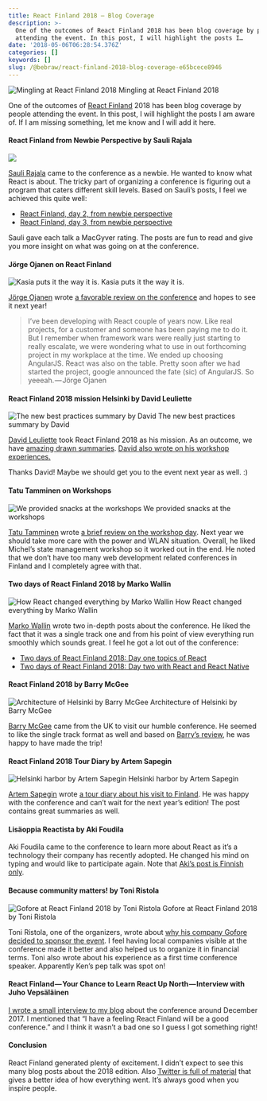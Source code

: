 ```yaml
---
title: React Finland 2018 — Blog Coverage
description: >-
  One of the outcomes of React Finland 2018 has been blog coverage by people
  attending the event. In this post, I will highlight the posts I…
date: '2018-05-06T06:28:54.376Z'
categories: []
keywords: []
slug: /@bebraw/react-finland-2018-blog-coverage-e65bcece8946
---
```


![Mingling at React Finland 2018](img/1__InQ701dzcChwaDSAJ8OEpg.jpeg)
Mingling at React Finland 2018

One of the outcomes of [React Finland](https://react-finland.fi/) 2018 has been blog coverage by people attending the event. In this post, I will highlight the posts I am aware of. If I am missing something, let me know and I will add it here.

#### React Finland from Newbie Perspective by Sauli Rajala

![](img/1__vMb8LVcBbkVvnEdQR1v__QA.png)

[Sauli Rajala](https://twitter.com/ratsala) came to the conference as a newbie. He wanted to know what React is about. The tricky part of organizing a conference is figuring out a program that caters different skill levels. Based on Sauli’s posts, I feel we achieved this quite well:

*   [React Finland, day 2, from newbie perspective](https://medium.com/@ratsala/react-finland-day-2-from-newbie-perspective-d43341b4b995)
*   [React Finland, day 3, from newbie perspective](https://medium.com/@ratsala/react-finland-day-3-from-newbie-perspective-72e07bb27df)

Sauli gave each talk a MacGyver rating. The posts are fun to read and give you more insight on what was going on at the conference.

#### Jörge Ojanen on React Finland

![Kasia puts it the way it is.](img/1__rWjq6xWHz__yay0va7tPp8g.jpeg)
Kasia puts it the way it is.

[Jörge Ojanen](https://twitter.com/mieshukka) wrote [a favorable review on the conference](https://samm.io/react-finland-2018/) and hopes to see it next year!

> I’ve been developing with React couple of years now. Like real projects, for a customer and someone has been paying me to do it. But I remember when framework wars were really just starting to really escalate, we were wondering what to use in out forthcoming project in my workplace at the time. We ended up choosing AngularJS. React was also on the table. Pretty soon after we had started the project, google announced the fate (sic) of AngularJS. So yeeeah. — Jörge Ojanen

#### React Finland 2018 mission Helsinki by David Leuliette

![The new best practices summary by David](img/1__CK0mQjZxkRUSAszZnU8fpQ.jpeg)
The new best practices summary by David

[David Leuliette](https://twitter.com/flexbox_) took React Finland 2018 as his mission. As an outcome, we have [amazing drawn summaries](https://davidl.fr/blog/react-finland.html). [David also wrote on his workshop experiences.](https://medium.com/@flexbox/react-helsinki-2018-19c6f07faaf8)

Thanks David! Maybe we should get you to the event next year as well. :)

#### Tatu Tamminen on Workshops

![We provided snacks at the workshops](img/1__E2rLy8BY5lmeJGRFwPUKYg.jpeg)
We provided snacks at the workshops

[Tatu Tamminen](https://twitter.com/_Tx3) wrote [a brief review on the workshop day](https://www.triplet.fi/blog/react-finland-2018-workshop-day/). Next year we should take more care with the power and WLAN situation. Overall, he liked Michel’s state management workshop so it worked out in the end. He noted that we don’t have too many web development related conferences in Finland and I completely agree with that.

#### Two days of React Finland 2018 by Marko Wallin

![How React changed everything by Marko Wallin](img/1__V0m6Z03faS6ejw6cisWtwg.jpeg)
How React changed everything by Marko Wallin

[Marko Wallin](https://twitter.com/walokra) wrote two in-depth posts about the conference. He liked the fact that it was a single track one and from his point of view everything run smoothly which sounds great. I feel he got a lot out of the conference:

*   [Two days of React Finland 2018: Day one topics of React](http://ruleoftech.com/2018/two-days-of-react-finland-2018-day-one-topics-of-react)
*   [Two days of React Finland 2018: Day two with React and React Native](http://ruleoftech.com/2018/two-days-of-react-finland-2018-day-two-with-react-and-react-native)

#### React Finland 2018 by Barry McGee

![Architecture of Helsinki by Barry McGee](img/1__U2Nrxl66g__p2rGHZw__5lHw.jpeg)
Architecture of Helsinki by Barry McGee

[Barry McGee](https://twitter.com/barrymcgee) came from the UK to visit our humble conference. He seemed to like the single track format as well and based on [Barry’s review](https://www.barrymcgee.co.uk/development/2018/05/03/react-finland), he was happy to have made the trip!

#### React Finland 2018 Tour Diary by Artem Sapegin

![Helsinki harbor by Artem Sapegin](img/1__hFksMe0lRfLM3nuyTpVa2A.jpeg)
Helsinki harbor by Artem Sapegin

[Artem Sapegin](http://sapegin.me/) wrote [a tour diary about his visit to Finland](https://tech.wayfair.com/2018/05/react-finland-2018-tour-diary/). He was happy with the conference and can’t wait for the next year’s edition! The post contains great summaries as well.

#### Lisäoppia Reactista by Aki Foudila

Aki Foudila came to the conference to learn more about React as it’s a technology their company has recently adopted. He changed his mind on typing and would like to participate again. Note that [Aki’s post is Finnish only](https://www.fns.fi/lisaoppia-reactista/).

#### Because community matters! by Toni Ristola

![Gofore at React Finland 2018 by Toni Ristola](img/1__dRSRRV5KZRkejuUW4BtroA.jpeg)
Gofore at React Finland 2018 by Toni Ristola

Toni Ristola, one of the organizers, wrote about [why his company Gofore decided to sponsor the event](https://gofore.com/en/gofore-sponsored-react-finland-2018-2/). I feel having local companies visible at the conference made it better and also helped us to organize it in financial terms. Toni also wrote about his experience as a first time conference speaker. Apparently Ken’s pep talk was spot on!

#### React Finland — Your Chance to Learn React Up North — Interview with Juho Vepsäläinen

[I wrote a small interview to my blog](https://survivejs.com/blog/react-finland-interview/) about the conference around December 2017. I mentioned that “I have a feeling React Finland will be a good conference.” and I think it wasn’t a bad one so I guess I got something right!

#### Conclusion

React Finland generated plenty of excitement. I didn’t expect to see this many blog posts about the 2018 edition. Also [Twitter is full of material](https://twitter.com/search?src=typd&q=%23ReactFinland) that gives a better idea of how everything went. It’s always good when you inspire people.